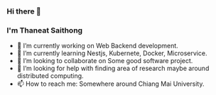 ### Hi there 👋
### I'm Thaneat Saithong

<!--
**NestZ/NestZ** is a ✨ _special_ ✨ repository because its `README.md` (this file) appears on your GitHub profile.
-->

- 🔭 I’m currently working on Web Backend development.
- 🌱 I’m currently learning Nestjs, Kubernete, Docker, Microservice.
- 👯 I’m looking to collaborate on Some good software project.
- 🤔 I’m looking for help with finding area of research maybe around distributed computing.
- 📫 How to reach me: Somewhere around Chiang Mai University.

